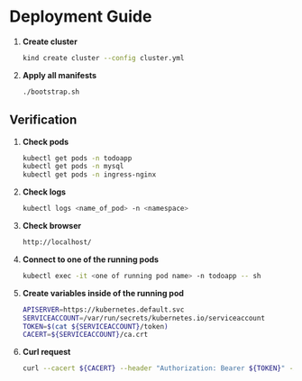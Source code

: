 # Deployment Guide
1. **Create cluster**
    ```sh
    kind create cluster --config cluster.yml
    ```

2. **Apply all manifests**
    ```sh
    ./bootstrap.sh
    ```

## Verification

1. **Check pods**
    ```sh
    kubectl get pods -n todoapp
    kubectl get pods -n mysql
    kubectl get pods -n ingress-nginx
    ```

2. **Check logs**
    ```sh
    kubectl logs <name_of_pod> -n <namespace>
    ```

3. **Check browser**
    ```sh
    http://localhost/
    ```

4. **Connect to one of the running pods**
    ```sh
    kubectl exec -it <one of running pod name> -n todoapp -- sh
    ```

5. **Create variables inside of the running pod**
    ```sh
    APISERVER=https://kubernetes.default.svc
    SERVICEACCOUNT=/var/run/secrets/kubernetes.io/serviceaccount
    TOKEN=$(cat ${SERVICEACCOUNT}/token)
    CACERT=${SERVICEACCOUNT}/ca.crt
    ```

6. **Curl request**
    ```sh
    curl --cacert ${CACERT} --header "Authorization: Bearer ${TOKEN}" -X GET ${APISERVER}/api/v1/namespaces/todoapp/secrets
    ```